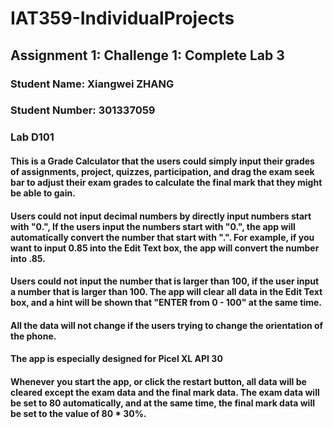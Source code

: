 # IAT359-IndividualProjects
## Assignment 1: Challenge 1: Complete Lab 3
### Student Name: Xiangwei ZHANG
### Student Number: 301337059
### Lab D101

#### This is a Grade Calculator that the users could simply input their grades of assignments, project, quizzes, participation, and drag the exam seek bar to adjust their exam grades to calculate the final mark that they might be able to gain.

#### Users could not input decimal numbers by directly input numbers start with "0.", If the users input the numbers start with "0.", the app will automatically convert the number that start with ".". For example, if you want to input 0.85 into the Edit Text box, the app will convert the number into .85.

#### Users could not input the number that is larger than 100, if the user input a number that is larger than 100. The app will clear all data in the Edit Text box, and a hint will be shown that "ENTER from 0 - 100" at the same time.

#### All the data will not change if the users trying to change the orientation of the phone.

#### The app is especially designed for Picel XL API 30

#### Whenever you start the app, or click the restart button, all data will be cleared except the exam data and the final mark data. The exam data will be set to 80 automatically, and at the same time, the final mark data will be set to the value of 80 * 30%.

